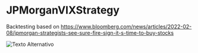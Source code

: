 # JPMorganVIXStrategy


Backtesting based on
https://www.bloomberg.com/news/articles/2022-02-08/jpmorgan-strategists-see-sure-fire-sign-it-s-time-to-buy-stocks

![Texto Alternativo](file:///Users/gabrielarruda/Desktop/JPMORGANVIX.webarchive)
